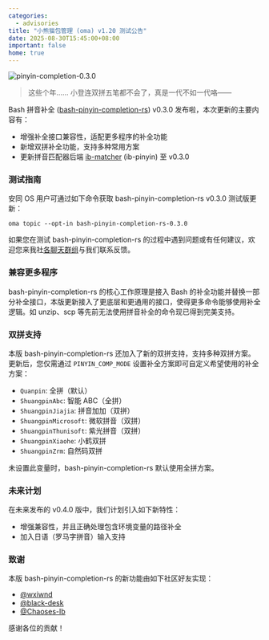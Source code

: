```yaml
---
categories:
  - advisories
title: "小熊猫包管理 (oma) v1.20 测试公告"
date: 2025-08-30T15:45:00+08:00
important: false
home: true
---
```


![pinyin-completion-0.3.0](/assets/news/pinyin-completion-0.3.0.webp)
> 这些个年…… 小登连双拼五笔都不会了，真是一代不如一代咯——

Bash 拼音补全 ([bash-pinyin-completion-rs](https://https://github.com/AOSC-Dev/bash-pinyin-completion-rs)) v0.3.0 发布啦，本次更新的主要内容有：

- 增强补全接口兼容性，适配更多程序的补全功能
- 新增双拼补全功能，支持多种常用方案
- 更新拼音匹配器后端 [ib-matcher](https://github.com/Chaoses-Ib/ib-matcher) (ib-pinyin) 至 v0.3.0

### 测试指南

安同 OS 用户可通过如下命令获取 bash-pinyin-completion-rs v0.3.0 测试版更新：

```shell
oma topic --opt-in bash-pinyin-completion-rs-0.3.0
```

如果您在测试 bash-pinyin-completion-rs 的过程中遇到问题或有任何建议，欢迎您来我社[各聊天群组](https://aosc.io/contact)与我们联系反馈。

### 兼容更多程序

bash-pinyin-completion-rs 的核心工作原理是接入 Bash 的补全功能并替换一部分补全接口，本版更新接入了更底层和更通用的接口，使得更多命令能够使用补全逻辑。如 unzip、scp 等先前无法使用拼音补全的命令现已得到完美支持。

### 双拼支持

本版 bash-pinyin-completion-rs 还加入了新的双拼支持，支持多种双拼方案。更新后，您仅需通过 `PINYIN_COMP_MODE` 设置补全方案即可自定义希望使用的补全方案：

- `Quanpin`: 全拼（默认）
- `ShuangpinAbc`: 智能 ABC（全拼）
- `ShuangpinJiajia`: 拼音加加（双拼）
- `ShuangpinMicrosoft`: 微软拼音（双拼）
- `ShuangpinThunisoft`: 紫光拼音（双拼）
- `ShuangpinXiaohe`: 小鹤双拼
- `ShuangpinZrm`: 自然码双拼

未设置此变量时，bash-pinyin-completion-rs 默认使用全拼方案。

### 未来计划

在未来发布的 v0.4.0 版中，我们计划引入如下新特性：

- 增强兼容性，并且正确处理包含环境变量的路径补全
- 加入日语（罗马字拼音）输入支持

### 致谢

本版 bash-pinyin-completion-rs 的新功能由如下社区好友实现：

- [@wxiwnd](https://github.com/wxiwnd)
- [@black-desk](https://github.com/black-desk)
- [@Chaoses-Ib](https://github.com/Chaoses-Ib)

感谢各位的贡献！
